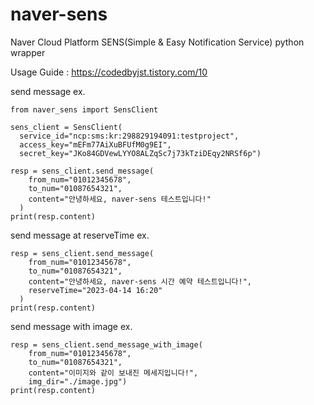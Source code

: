 # naver-sens
Naver Cloud Platform SENS(Simple &amp; Easy Notification Service) python wrapper

Usage Guide : https://codedbyjst.tistory.com/10

send message ex.
```python3
from naver_sens import SensClient

sens_client = SensClient(
  service_id="ncp:sms:kr:298829194091:testproject", 
  access_key="mEFm77AiXuBFUfM0g9EI", 
  secret_key="JKo84GDVewLYYO8ALZqSc7j73kTziDEqy2NRSf6p")

resp = sens_client.send_message(
    from_num="01012345678",
    to_num="01087654321",
    content="안녕하세요, naver-sens 테스트입니다!"
  )
print(resp.content)
```

send message at reserveTime ex.
```python3
resp = sens_client.send_message(
    from_num="01012345678",
    to_num="01087654321",
    content="안녕하세요, naver-sens 시간 예약 테스트입니다!",
    reserveTime="2023-04-14 16:20"
  )
print(resp.content)
```

send message with image ex.
```python3
resp = sens_client.send_message_with_image(
    from_num="01012345678", 
    to_num="01087654321", 
    content="이미지와 같이 보내진 메세지입니다!",
    img_dir="./image.jpg")
print(resp.content)
```


